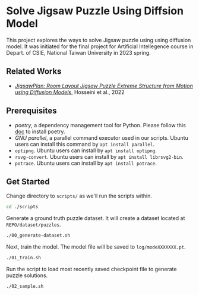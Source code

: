 # Solve Jigsaw Puzzle Using Diffsion Model

This project explores the ways to solve Jigsaw puzzle using using
diffusion model. It was initiated for the final project for Artificial
Intellegence course in Depart. of CSIE, National Taiwan University in
2023 spring.

## Related Works


- [*JigsawPlan: Room Layout Jigsaw Puzzle Extreme Structure from Motion using Diffusion Models*](https://arxiv.org/abs/2211.13785), Hosseini et al., 2022


## Prerequisites

- _poetry_, a dependency management tool for Python. Please follow this
  [doc](https://python-poetry.org/docs/) to install poetry.
- _GNU parallel_, a parallel command executor used in our
  scripts. Ubuntu users can install this command by `apt install
  parallel`.
- `optipng`. Ubuntu users can install by `apt install optipng`.
- `rsvg-convert`. Ubuntu users can install by `apt install librsvg2-bin`.
- `potrace`. Ubuntu users can install by `apt install potrace`.


## Get Started

Change directory to `scripts/` as we'll run the scripts within.

```sh
cd ./scripts
```

Generate a ground truth puzzle dataset. It will create a dataset
located at `REPO/dataset/puzzles`.

```sh
./00_generate-dataset.sh
```

Next, train the model. The model file will be saved to
`log/modeXXXXXXX.pt`.

```sh
./01_train.sh
```

Run the script to load most recently saved checkpoint file to generate
puzzle solutions.

```sh
./02_sample.sh
```
